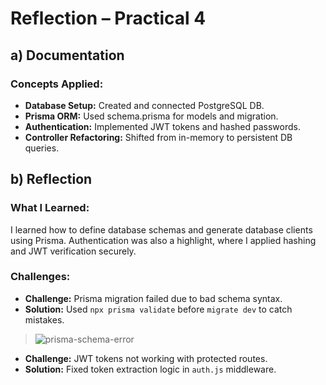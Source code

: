 # Reflection – Practical 4

## a) Documentation

### Concepts Applied:
- **Database Setup:** Created and connected PostgreSQL DB.
- **Prisma ORM:** Used schema.prisma for models and migration.
- **Authentication:** Implemented JWT tokens and hashed passwords.
- **Controller Refactoring:** Shifted from in-memory to persistent DB queries.

## b) Reflection

### What I Learned:
I learned how to define database schemas and generate database clients using Prisma. Authentication was also a highlight, where I applied hashing and JWT verification securely.

### Challenges:
- **Challenge:** Prisma migration failed due to bad schema syntax.
- **Solution:** Used `npx prisma validate` before `migrate dev` to catch mistakes.

> ![prisma-schema-error](screenshots/practical4-schema-error.png)

- **Challenge:** JWT tokens not working with protected routes.
- **Solution:** Fixed token extraction logic in `auth.js` middleware.